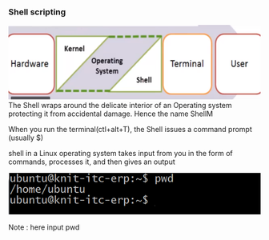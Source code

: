 ### Shell scripting ###
![alt text](images/shell1.png)
The Shell wraps around the delicate interior of an Operating system protecting it from accidental damage. Hence the name ShellM<br>

When you run the terminal(ctl+alt+T), the Shell issues a command prompt (usually $)<br>

shell in a Linux operating system takes input from you in the form of commands, processes it, and then gives an output

![alt text](images/shell2.png)

Note : here input pwd
